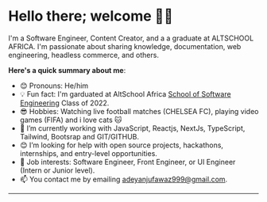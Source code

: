 # Hello there; welcome 👋🏾


I'm a Software Engineer, Content Creator, and a a graduate at ALTSCHOOL AFRICA. I'm passionate about sharing knowledge, documentation, web engineering,  headless commerce, and others. 

**Here's a quick summary about me**:

- 😊 Pronouns: He/him
- 💡 Fun fact: I'm garduated at AltSchool Africa [School of Software Engineering](https://altschoolafrica.com/schools/engineering) Class of 2022.
- 😎 Hobbies: Watching live football matches (CHELSEA FC), playing video games (FIFA) and i love cats 🐱 
- 🌱 I’m currently working with JavaScript, Reactjs, NextJs, TypeScript, Tailwind, Bootsrap and GIT/GITHUB.
- 😊 I’m looking for help with open source projects, hackathons, internships, and entry-level opportunities.
- 💼 Job interests: Software Engineer, Front Engineer, or UI Engineer (Intern or Junior level).
- 📫 You contact me by emailing adeyanjufawaz999@gmail.com.

---
